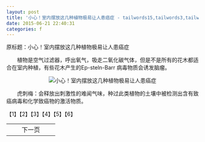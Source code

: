 ```yaml
---
layout: post
title: '小心！室内摆放这几种植物极易让人患癌症 - tailwords15,tailwords3,tailwords13,tailwords6,tailwords4,tailwords22,tailwords1,tailwords23,tailwords8,tailwords11,tailwords19'
date: 2015-06-21 22:40:31
categories: f
---
```


<div><div>原标题：小心！室内摆放这几种植物极易让人患癌症</div><p>　　植物是空气过滤器，呼出氧气，吸走二氧化碳气体，但是不是所有的花木都适合在室内种植，有些花木产生的Ep-steln-Barr 病毒物质会诱发脑瘤。</p><p align="center"><img alt="小心！室内摆放这几种植物极易让人患癌症" src="http://www.people.com.cn/mediafile/pic/20150621/39/13772774121880496787.jpg"></p><p>　　虎刺梅：会释放出刺激性的难闻气味，种过此类植物的土壤中被检测出含有致癌病毒和化学致癌物的激活物质。</p><div>【1】【2】【3】【4】【5】【6】</div><center><table border="0" align="center" width="40%"><tr><td width="50%" align="center">下一页</td></tr></table></center></div>